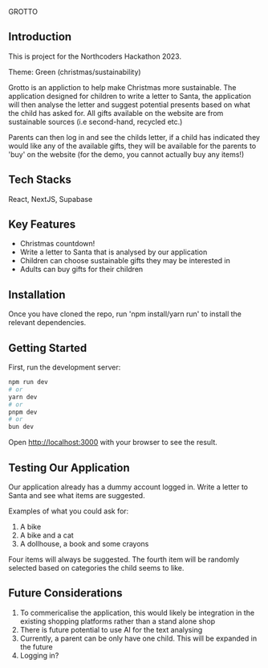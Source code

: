 
GROTTO

## Introduction

This is project for the Northcoders Hackathon 2023.

Theme: Green (christmas/sustainability)

Grotto is an appliction to help make Christmas more sustainable. The application designed for children to write a letter to Santa, the application will then analyse the letter and suggest potential presents based on what the child has asked for. All gifts available on the website are from sustainable sources (i.e second-hand, recycled etc.)

Parents can then log in and see the childs letter, if a child has indicated they would like any of the available gifts, they will be available for the parents to 'buy' on the website (for the demo, you cannot actually buy any items!)


## Tech Stacks

React, NextJS, Supabase

## Key Features
- Christmas countdown!
- Write a letter to Santa that is analysed by our application
- Children can choose sustainable gifts they may be interested in 
- Adults can buy gifts for their children

## Installation

Once you have cloned the repo, run 'npm install/yarn run' to install the relevant dependencies.


## Getting Started

First, run the development server:

```bash
npm run dev
# or
yarn dev
# or
pnpm dev
# or
bun dev
```

Open [http://localhost:3000](http://localhost:3000) with your browser to see the result.

## Testing Our Application

Our application already has a dummy account logged in. Write a letter to Santa and see what items are suggested.

Examples of what you could ask for:

1. A bike
2. A bike and a cat 
3. A dollhouse, a book and some crayons

Four items will always be suggested. The fourth item will be randomly selected based on categories the child seems to like.


## Future Considerations 

1. To commericalise the application, this would likely be integration in the existing shopping platforms rather than a stand alone shop
2. There is future potential to use AI for the text analysing
3. Currently, a parent can be only have one child. This will be expanded in the future 
4. Logging in?